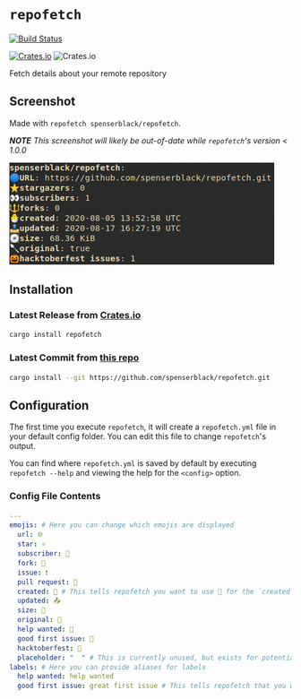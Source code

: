 # `repofetch`

[![Build Status](https://travis-ci.com/spenserblack/repofetch.svg?branch=master)](https://travis-ci.com/spenserblack/repofetch)

[![Crates.io](https://img.shields.io/crates/v/repofetch?logo=rust)](https://crates.io/crates/repofetch)
![Crates.io](https://img.shields.io/crates/d/repofetch?logo=rust)

Fetch details about your remote repository

## Screenshot

Made with `repofetch spenserblack/repofetch`.

*__NOTE__ This screenshot will likely be out-of-date while `repofetch`'s version < 1.0.0*

![screenshot](https://github.com/spenserblack/repofetch/blob/master/images/screenshot.png?raw=true)

## Installation

### Latest Release from [Crates.io][crates.io]

```bash
cargo install repofetch
```

### Latest Commit from [this repo](https://github.com/spenserblack/repofetch)

```bash
cargo install --git https://github.com/spenserblack/repofetch.git
```

## Configuration

The first time you execute `repofetch`, it will create a `repofetch.yml` file in your default
config folder. You can edit this file to change `repofetch`'s output.

You can find where `repofetch.yml` is saved by default by executing `repofetch --help` and viewing
the help for the `<config>` option.

### Config File Contents

```yml
---
emojis: # Here you can change which emojis are displayed
  url: 🌐
  star: ⭐
  subscriber: 👀
  fork: 🔱
  issue: ❗
  pull request: 🔀
  created: 🎉 # This tells repofetch you want to use 🎉 for the `created` stat instead of the default (🐣)
  updated: 📤
  size: 💽
  original: 🥄
  help wanted: 🙇
  good first issue: 🔰
  hacktoberfest: 🎃
  placeholder: "  " # This is currently unused, but exists for potential future usage
labels: # Here you can provide aliases for labels
  help wanted: help wanted
  good first issue: great first issue # This tells repofetch that you want to search `label:"great first issue"` for good first issues
```

[crates.io]: https://crates.io/crates/repofetch
